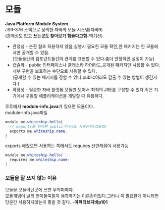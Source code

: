 # 모듈
**Java Platform Module System**  
JSR-376 스팩으로 정의한 자바의 모듈 시스템(자바9)  
(강제성도 없고 **쓰는곳도 찾아보기 힘들다고함**-백기선)  
* 안정성 - 순환 참조 허용하지 않음,실행시 필요한 모듈 확인,한 패키지는 한 모듈에서만 공개할 수 있음.   
(모듈들간의 컴포넌트들간의 관계를 표현할 수 있다.좀더 안정적인 설정이 가능)  
* 캡슐화 - public 인터페이스나 클래스라 하더라도,공개된 패키지만 사용할 수  있다.내부 구현을 보호하는 수단으로 사용할 수 있다.  
(공개할 수 있는 패키지를 정할 수 있다.public이라도 감출 수 있는 방법이 생긴거다.)
* 확장성 - 필요한 자바 플랫폼 모듈만 모아서 최적의 JRE를 구성할 수 있다.작은 기기에서 구동할 애플리케이션을 개발할 때 유용하다.

루트에서 **module-info.java**가 있으면 모듈이다.  
module-info.java파일
```java
module me.whiteship.hello{
  // exports를 안하면 public이더라도 사용안됨(캡슐화)
  exports me.whiteship.name;
}
```
exports 해줬으면 사용하는 쪽에서도 requires 선언해줘야 사용가능
```java
module me.whiteship.hello{
  requires me.whiteship.name;
}
```


### 모듈을 잘 쓰지 않는 이유
모듈을 모듈아닌곳에 쓰면 무의미하다.  
모듈개념이 널리 받아들여질지 예측하기는 이른감이있다.그러니 꼭 필요한게 아니라면 당분간 사용하지않는게 좋을 것 같다. -**이펙티브자바p101**